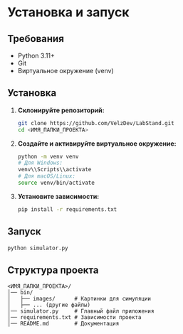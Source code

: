 # Установка и запуск

## Требования
- Python 3.11+
- Git
- Виртуальное окружение (venv)

## Установка
1. **Склонируйте репозиторий:**
   ```sh
   git clone https://github.com/VelzDev/LabStand.git
   cd <ИМЯ_ПАПКИ_ПРОЕКТА>
   ```
2. **Создайте и активируйте виртуальное окружение:**
   ```sh
   python -m venv venv
   # Для Windows:
   venv\\Scripts\\activate
   # Для macOS/Linux:
   source venv/bin/activate
   ```
3. **Установите зависимости:**
   ```sh
   pip install -r requirements.txt
   ```

## Запуск
```sh
python simulator.py
```

## Структура проекта
```
<ИМЯ_ПАПКИ_ПРОЕКТА>/
│── bin/
│   ├── images/      # Картинки для симуляции
│   ├── ... (другие файлы)
│── simulator.py     # Главный файл приложения
│── requirements.txt # Зависимости проекта
│── README.md        # Документация
```

